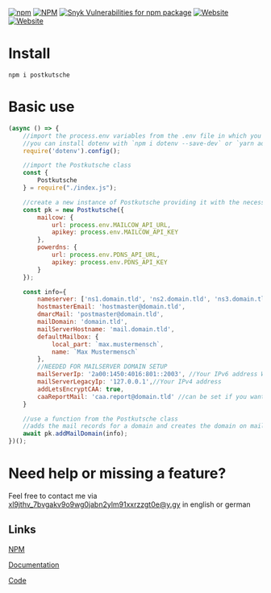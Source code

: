 [![npm](https://ico.y.gy/npm/dm/postkutsche?style=flat-square&logo=npm)](https://www.npmjs.com/package/postkutsche)
[![NPM](https://ico.y.gy/npm/l/postkutsche?style=flat-square)](https://www.npmjs.com/package/postkutsche)
[![Snyk Vulnerabilities for npm package](https://ico.y.gy/snyk/vulnerabilities/npm/postkutsche?style=flat-square&logo=snyk)](https://snyk.io/test/npm/postkutsche)
[![Website](https://ico.y.gy/website?down_color=red&down_message=offline&label=documentation&up_color=success&up_message=online&url=https%3A%2F%2Fdoc.y.gy%2Fpostkutsche&style=flat-square)](https://doc.y.gy/postkutsche/)
[![Website](https://ico.y.gy/website?down_color=red&down_message=offline&label=repository&up_color=success&up_message=online&url=https%3A%2F%2Fgit.y.gy%2Ffirstdorsal%2Fpostkutsche&style=flat-square&logo=gitlab)](https://git.y.gy/firstdorsal/postkutsche/)

# Install
```
npm i postkutsche
```
# Basic use
```js
(async () => {
    //import the process.env variables from the .env file in which you should store them
    //you can install dotenv with `npm i dotenv --save-dev` or `yarn add dotenv --dev`
    require('dotenv').config();

    //import the Postkutsche class
    const {
        Postkutsche
    } = require("./index.js");

    //create a new instance of Postkutsche providing it with the necessary api keys
    const pk = new Postkutsche({
        mailcow: {
            url: process.env.MAILCOW_API_URL,
            apikey: process.env.MAILCOW_API_KEY
        },
        powerdns: {
            url: process.env.PDNS_API_URL,
            apikey: process.env.PDNS_API_KEY
        }
    });

    const info={
        nameserver: ['ns1.domain.tld', 'ns2.domain.tld', 'ns3.domain.tld'],
        hostmasterEmail: 'hostmaster@domain.tld',
        dmarcMail: 'postmaster@domain.tld', 
        mailDomain: 'domain.tld',
        mailServerHostname: 'mail.domain.tld',
        defaultMailbox: {
            local_part: `max.mustermensch`,
            name: `Max Mustermensch`
        },
        //NEEDED FOR MAILSERVER DOMAIN SETUP
        mailServerIp: '2a00:1450:4016:801::2003', //Your IPv6 address WITHOUT brackets([]) 
        mailServerLegacyIp: '127.0.0.1',//Your IPv4 address
        addLetsEncryptCAA: true,
        caaReportMail: 'caa.report@domain.tld' //can be set if you want to get reports on malicious cert issues
    }

    //use a function from the Postkutsche class
    //adds the mail records for a domain and creates the domain on mailcow
    await pk.addMailDomain(info);
})();
```


# Need help or missing a feature?
Feel free to contact me via [xl9jthv_7bvgakv9o9wg0jabn2ylm91xxrzzgt0e@y.gy](mailto:xl9jthv_7bvgakv9o9wg0jabn2ylm91xxrzzgt0e@y.gy) in english or german

## Links
[NPM](https://www.npmjs.com/package/postkutsche)

[Documentation](https://doc.y.gy/postkutsche/)

[Code](https://git.y.gy/firstdorsal/postkutsche)
